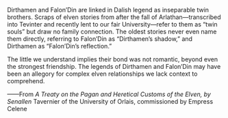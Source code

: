 Dirthamen and Falon’Din are linked in Dalish legend as inseparable twin brothers. Scraps of elven stories from after the fall of Arlathan—transcribed into Tevinter and recently lent to our fair University—refer to them as “twin souls” but draw no family connection. The oldest stories never even name them directly, referring to Falon’Din as “Dirthamen’s shadow,” and Dirthamen as “Falon’Din’s reflection.”

The little we understand implies their bond was not romantic, beyond even the strongest friendship. The legends of Dirthamen and Falon’Din may have been an allegory for complex elven relationships we lack context to comprehend.

——From <i> A Treaty on the Pagan and Heretical Customs of the Elven, by Senallen </i> Tavernier of the University of Orlais, commissioned by Empress Celene

